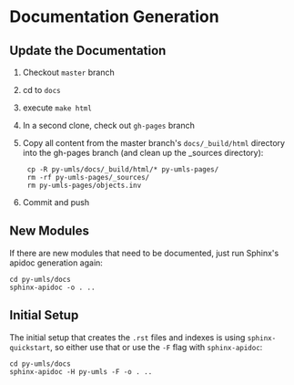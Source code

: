 Documentation Generation
========================

Update the Documentation
------------------------

1. Checkout `master` branch
2. cd to `docs`
3. execute `make html`
4. In a second clone, check out `gh-pages` branch
5. Copy all content from the master branch's `docs/_build/html` directory into the gh-pages branch (and clean up the _sources directory):

		cp -R py-umls/docs/_build/html/* py-umls-pages/
		rm -rf py-umls-pages/_sources/
        rm py-umls-pages/objects.inv

6. Commit and push

New Modules
-----------

If there are new modules that need to be documented, just run Sphinx's apidoc generation again:

	cd py-umls/docs
	sphinx-apidoc -o . ..

Initial Setup
-------------

The initial setup that creates the `.rst` files and indexes is using `sphinx-quickstart`, so either use that or use the `-F` flag with `sphinx-apidoc`:

    cd py-umls/docs
    sphinx-apidoc -H py-umls -F -o . ..
